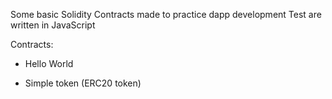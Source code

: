 Some basic Solidity Contracts made to practice dapp development
Test are written in JavaScript


Contracts:

  - Hello World

  - Simple token (ERC20 token)